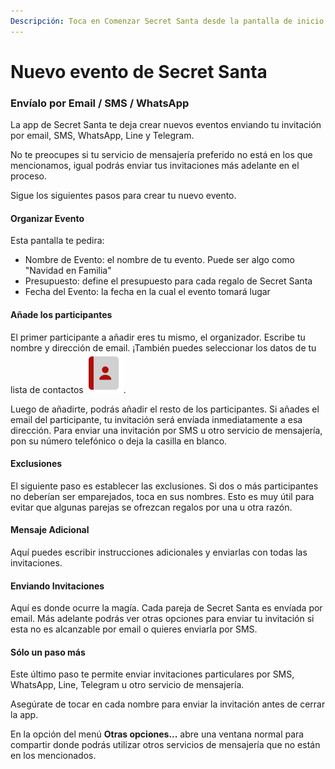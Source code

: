 ```yaml
---
Descripción: Toca en Comenzar Secret Santa desde la pantalla de inicio.
---
```


# Nuevo evento de Secret Santa

### Envíalo por Email / SMS / WhatsApp

La app de Secret Santa te deja crear nuevos eventos enviando tu invitación por email, SMS, WhatsApp, Line y Telegram.

No te preocupes si tu servicio de mensajería preferido no está en los que mencionamos, igual podrás enviar tus invitaciones más adelante en el proceso.

Sigue los siguientes pasos para crear tu nuevo evento.

#### Organizar Evento
Esta pantalla te pedira:

* Nombre de Evento: el nombre de tu evento. Puede ser algo como "Navidad en Familia"
* Presupuesto: define el presupuesto para cada regalo de Secret Santa
* Fecha del Evento: la fecha en la cual el evento tomará lugar

#### Añade los participantes

El primer participante a añadir eres tu mismo, el organizador. Escribe tu nombre y dirección de email. ¡También puedes seleccionar los datos de tu lista de contactos![](../.gitbook/assets/ic8_contacts-2x.png).

Luego de añadirte, podrás añadir el resto de los participantes. Si añades el email del participante, tu invitación será envíada inmediatamente a esa dirección. Para enviar una invitación por SMS u otro servicio de mensajería, pon su número telefónico o deja la casilla en blanco.

#### Exclusiones

El siguiente paso es establecer las exclusiones. Si dos o más participantes no deberían ser emparejados, toca en sus nombres. Esto es muy útil para evitar que algunas parejas se ofrezcan regalos por una u otra razón.

#### Mensaje Adicional

Aquí puedes escribir instrucciones adicionales y enviarlas con todas las invitaciones.

#### Enviando Invitaciones

Aquí es donde ocurre la magía. Cada pareja de Secret Santa es envíada por email. Más adelante podrás ver otras opciones para enviar tu invitación si esta no es alcanzable por email o quieres enviarla por SMS.

#### Sólo un paso más

Este último paso te permite enviar invitaciones particulares por SMS, WhatsApp, Line, Telegram u otro servicio de mensajería.

Asegúrate de tocar en cada nombre para enviar la invitación antes de cerrar la app.

En la opción del menú **Otras opciones...** abre una ventana normal para compartir donde podrás utilizar otros servicios de mensajería que no están en los mencionados.